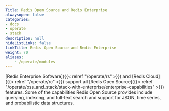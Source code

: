 ```yaml
---
Title: Redis Open Source and Redis Enterprise
alwaysopen: false
categories:
- docs
- operate
- stack
description: null
hideListLinks: false
linkTitle: Redis Open Source and Redis Enterprise
weight: 70
aliases:
    - /operate/modules
---
```


[Redis Enterprise Software]({{< relref "/operate/rs" >}}) and [Redis Cloud]({{< relref "/operate/rc" >}}) support all [Redis Open Source]({{< relref "/operate/oss_and_stack/stack-with-enterprise/enterprise-capabilities" >}}) features. Some of the capabilities Redis Open Source provides include querying, indexing, and full-text search and support for JSON, time series, and probabilistic data structures.
